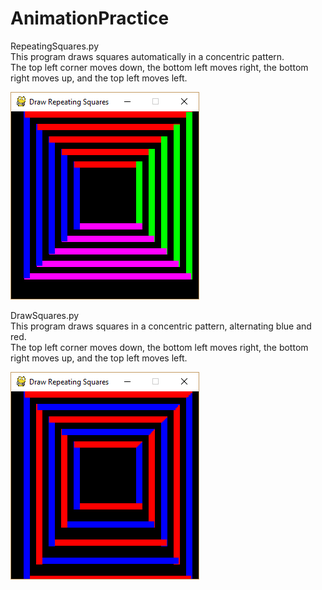 # AnimationPractice

RepeatingSquares.py <br />
This program draws squares automatically in a concentric pattern. <br />
The top left corner moves down, the bottom left moves right, the bottom right moves up, and the top left moves left. <br />

![alt text](https://github.com/rputman0/AnimationPractice/blob/master/repeatingSquares.PNG "RepeatingSquares.py")

DrawSquares.py <br />
This program draws squares in a concentric pattern, alternating blue and red. <br />
The top left corner moves down, the bottom left moves right, the bottom right moves up, and the top left moves left. <br />

![alt text](https://github.com/rputman0/AnimationPractice/blob/master/drawSquares.PNG "DrawSquares.py")
